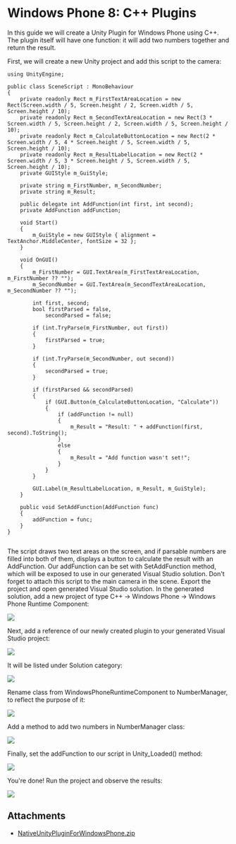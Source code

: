 # Windows Phone 8: C++ Plugins


In this guide we will create a Unity Plugin for Windows Phone using C++. The plugin itself will have one function: it will add two numbers together and return the result.

First, we will create a new Unity project and add this script to the camera:



````
using UnityEngine;

public class SceneScript : MonoBehaviour
{
	private readonly Rect m_FirstTextAreaLocation = new Rect(Screen.width / 5, Screen.height / 2, Screen.width / 5, Screen.height / 10);
	private readonly Rect m_SecondTextAreaLocation = new Rect(3 * Screen.width / 5, Screen.height / 2, Screen.width / 5, Screen.height / 10);
	private readonly Rect m_CalculateButtonLocation = new Rect(2 * Screen.width / 5, 4 * Screen.height / 5, Screen.width / 5, Screen.height / 10);
	private readonly Rect m_ResultLabelLocation = new Rect(2 * Screen.width / 5, 3 * Screen.height / 5, Screen.width / 5, Screen.height / 10);
	private GUIStyle m_GuiStyle;

	private string m_FirstNumber, m_SecondNumber;
	private string m_Result;

	public delegate int AddFunction(int first, int second);
	private AddFunction addFunction;

	void Start()
	{
		m_GuiStyle = new GUIStyle { alignment = TextAnchor.MiddleCenter, fontSize = 32 };
	}

	void OnGUI()
	{
		m_FirstNumber = GUI.TextArea(m_FirstTextAreaLocation, m_FirstNumber ?? "");
		m_SecondNumber = GUI.TextArea(m_SecondTextAreaLocation, m_SecondNumber ?? "");

		int first, second;
		bool firstParsed = false,
			secondParsed = false;

		if (int.TryParse(m_FirstNumber, out first))
		{
			firstParsed = true;
		}

		if (int.TryParse(m_SecondNumber, out second))
		{
			secondParsed = true;
		}

		if (firstParsed && secondParsed)
		{
			if (GUI.Button(m_CalculateButtonLocation, "Calculate"))
			{
				if (addFunction != null)
				{
					m_Result = "Result: " + addFunction(first, second).ToString();
				}
				else
				{
					m_Result = "Add function wasn't set!";
				}
			}
		}
		
		GUI.Label(m_ResultLabelLocation, m_Result, m_GuiStyle);
	}

	public void SetAddFunction(AddFunction func)
	{
		addFunction = func;
	}
}


````

The script draws two text areas on the screen, and if parsable numbers are filled into both of them, displays a button to calculate the result with an AddFunction. Our addFunction can be set with SetAddFunction method, which will be exposed to use in our generated Visual Studio solution. Don't forget to attach this script to the main camera in the scene. Export the project and open generated Visual Studio solution. In the generated solution, add a new project of type C++ -&gt; Windows Phone -&gt; Windows Phone Runtime Component:


![](../uploads/Main/WP8NativePluginGuide1.png) 

Next, add a reference of our newly created plugin to your generated Visual Studio project:


![](../uploads/Main/WP8NativePluginGuide2.png) 

It will be listed under Solution category:


![](../uploads/Main/WP8NativePluginGuide3.png) 

Rename class from WindowsPhoneRuntimeComponent to NumberManager, to reflect the purpose of it:


![](../uploads/Main/WP8NativePluginGuide4.png) 

Add a method to add two numbers in NumberManager class:


![](../uploads/Main/WP8NativePluginGuide5.png) 

Finally, set the addFunction to our script in Unity_Loaded() method:


![](../uploads/Main/WP8NativePluginGuide6.png) 

You're done! Run the project and observe the results:


![](../uploads/Main/WP8NativePluginGuide7.png) 



Attachments
-----------


* [NativeUnityPluginForWindowsPhone.zip](../uploads/Examples/NativeUnityPluginForWindowsPhone.zip)
